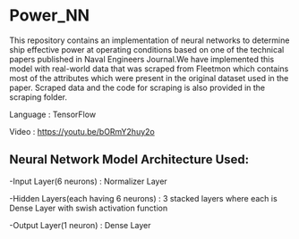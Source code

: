 # Power_NN
This repository contains an implementation of neural networks to determine ship effective power at operating conditions based on one of the technical papers published in Naval Engineers Journal.We have implemented this model with real-world data that was scraped from Fleetmon which contains most of the attributes which were present in the original dataset used in the paper. Scraped data and the code for scraping is also provided in the scraping folder.

Language : TensorFlow

Video : https://youtu.be/bORmY2huy2o

## Neural Network Model Architecture Used:
-Input Layer(6 neurons) : Normalizer Layer

-Hidden Layers(each having 6 neurons)  : 3 stacked layers where each is Dense Layer with swish activation function

-Output Layer(1 neuron) : Dense Layer

